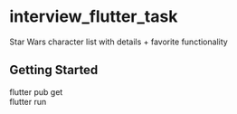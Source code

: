 # interview_flutter_task

Star Wars character list with details + favorite functionality

## Getting Started

flutter pub get  
flutter run
